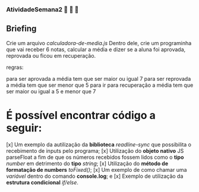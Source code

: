 ### AtividadeSemana2 :green_book: :notebook: :memo:

## Briefing

Crie um arquivo *calculadora-de-media.js* Dentro dele, crie um programinha que vai receber 6 notas, calcular a média e dizer se a aluna foi aprovada, reprovada ou ficou em recuperação.

regras:

para ser aprovada a média tem que ser maior ou igual 7
para ser reprovada a média tem que ser menor que 5
para ir para recuperação a média tem que ser maior ou igual a 5 e menor que 7

# É possível encontrar código a seguir: 

[x] Um exemplo da autilização da **biblioteca** *readline-sync* que possibilita o recebimento de inputs pelo programa;
[x] Utilização do **objeto nativo** JS parseFloat a fim de que os números recebidos fossem lidos como o **tipo** *number* em detrimento do **tipo** *string*;
[x] Utilização do **método de formatação de numbers** *toFixed()*;
[x] Um exemplo de como chamar uma *variável* dentro do comando **console.log**; e 
[x] Exemplo de utilização da **estrutura condicional** *if/else*. 